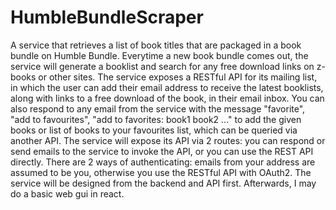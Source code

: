 # HumbleBundleScraper

A service that retrieves a list of book titles that are packaged in a book
bundle on Humble Bundle. Everytime a new book bundle comes out, the service
will generate a booklist and search for any free download links on z-books or
other sites. The service exposes a RESTful API for its mailing list, in which
the user can add their email address to receive the latest booklists,
along with links to a free download of the book, in their email inbox.
You can also respond to any email from the service with the message "favorite",
"add to favourites", "add to favorites: book1 book2 ..." to add the given books
or list of books to your favourites list, which can be queried via another API.
The service will expose its API via 2 routes: you can respond or send emails to
the service to invoke the API, or you can use the REST API directly. There are
2 ways of authenticating: emails from your address are assumed to be you,
otherwise you use the RESTful API with OAuth2. The service will be designed
from the backend and API first. Afterwards, I may do a basic web gui in react.

